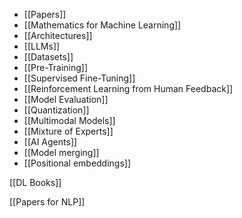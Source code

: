 
* [[Papers]]
* [[Mathematics for Machine Learning]]
* [[Architectures]] 
* [[LLMs]] 
* [[Datasets]]
* [[Pre-Training]]
* [[Supervised Fine-Tuning]]
* [[Reinforcement Learning from Human Feedback]]
* [[Model Evaluation]]
* [[Quantization]]
* [[Multimodal Models]]
* [[Mixture of Experts]]
* [[AI Agents]]
* [[Model merging]]
* [[Positional embeddings]]

[[DL Books]] 

[[Papers for NLP]] 